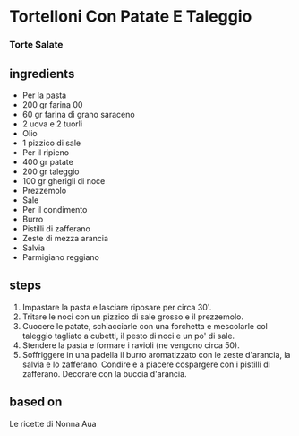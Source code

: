 



# Tortelloni Con Patate E Taleggio
  
### Torte Salate
## ingredients
  
* Per la pasta  
* 200 gr farina 00  
* 60 gr farina di grano saraceno  
* 2 uova e 2 tuorli  
* Olio  
* 1 pizzico di sale  
* Per il ripieno  
* 400 gr patate  
* 200 gr taleggio  
* 100 gr gherigli di noce  
* Prezzemolo  
* Sale  
* Per il condimento  
* Burro  
* Pistilli di zafferano  
* Zeste di mezza arancia  
* Salvia  
* Parmigiano reggiano
## steps
  
1. Impastare la pasta e lasciare riposare per circa 30'.  
1. Tritare le noci con un pizzico di sale grosso e il prezzemolo.  
1. Cuocere le patate, schiacciarle con una forchetta e mescolarle col taleggio tagliato a cubetti, il pesto di noci e un po' di sale.  
1. Stendere la pasta e formare i ravioli (ne vengono circa 50).  
1. Soffriggere in una padella il burro aromatizzato con le zeste d'arancia, la salvia e lo zafferano. Condire e a piacere cospargere con i pistilli di zafferano. Decorare con la buccia d'arancia.
## based on
  
Le ricette di Nonna Aua